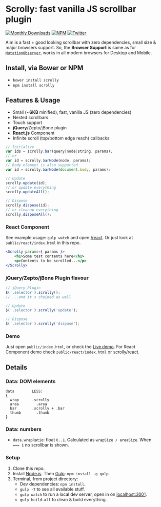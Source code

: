 # Scrolly: fast vanilla JS scrollbar plugin

[![Monthly Downloads](https://img.shields.io/npm/dm/scrolly.svg)](https://www.npmjs.com/package/scrolly)
[![NPM](https://img.shields.io/npm/v/scrolly.svg "NPM package version")](https://www.npmjs.com/package/scrolly)
[![Twitter](https://img.shields.io/twitter/follow/annexare.svg?label=follow+@annexare)](https://twitter.com/annexare)

Aim is a fast + good looking scrollbar with zero dependencies, small size &amp; major browsers support.
So, the **Browser Support** is same as for [`MutationObserver`](https://developer.mozilla.org/en/docs/Web/API/MutationObserver#Browser_compatibility), works in all modern browsers for Desktop and Mobile.

## Install, via Bower or NPM

* `bower install scrolly`
* `npm install scrolly`

## Features &amp; Usage

* Small (~**6KB** minified), fast, vanilla JS (zero dependencies)
* Nested scrollbars
* Touch support
* **jQuery**/Zepto/jBone plugin
* **React.js** Component
* Infinite scroll (top/bottom edge reach) callbacks

```js
// Initialize
var ids = scrolly.bar(query|node|string, params);
// or
var id = scrolly.barNode(node, params);
// Body element is also supported
var id = scrolly.barNode(document.body, params);

// Update
scrolly.update(id);
// or update everything
scrolly.updateAll();

// Dispose
scrolly.dispose(id);
// or cleanup everything
scrolly.disposeAll();
```

### React Component

See example usage: `gulp watch` and open [/react](http://localhost:3001/react/). Or just look at `public/react/index.html` in this repo.

```jsx
<Scrolly params={ params }>
    <h1>Some test contents here</h1>
    <p>Contents to be scrolled...</p>
</Scrolly>
```

### jQuery/Zepto/jBone Plugin flavour

```js
// jQuery Plugin
$('.selector').scrolly();
// ...and it's chained as well

// Update
$('.selector').scrolly('update');

// Dispose
$('.selector').scrolly('dispose');
```

### Demo

Just open `public/index.html`, or check the [Live demo](https://annexare.com/js/scrolly/). For React Component demo check `public/react/index.html` or [scrolly/react](https://annexare.com/js/scrolly/react/).

## Details

### Data: DOM elements
```
data        LESS:
{
  wrap      .scrolly
  area        .area
  bar       .scrolly + .bar
  thumb       .thumb
}
```

### Data: numbers

* `data.wrapRatio`: float `0..1`. Calculated as `wrapSize / areaSize`. When ` === 1` no scrollbar is shown.

### Setup

1. Clone this repo.
2. Install [Node.js](http://nodejs.org/). Then [Gulp](http://gulpjs.com/): `npm install -g gulp`.
3. Terminal, from project directory:
    * Dev dependencies: `npm install`.
    * `gulp -T` to see all available stuff.
    * `gulp watch` to run a local dev server, open in on [localhost:3001](http://localhost:3001/).
    * `gulp build-all` to clean &amp; build everything.
